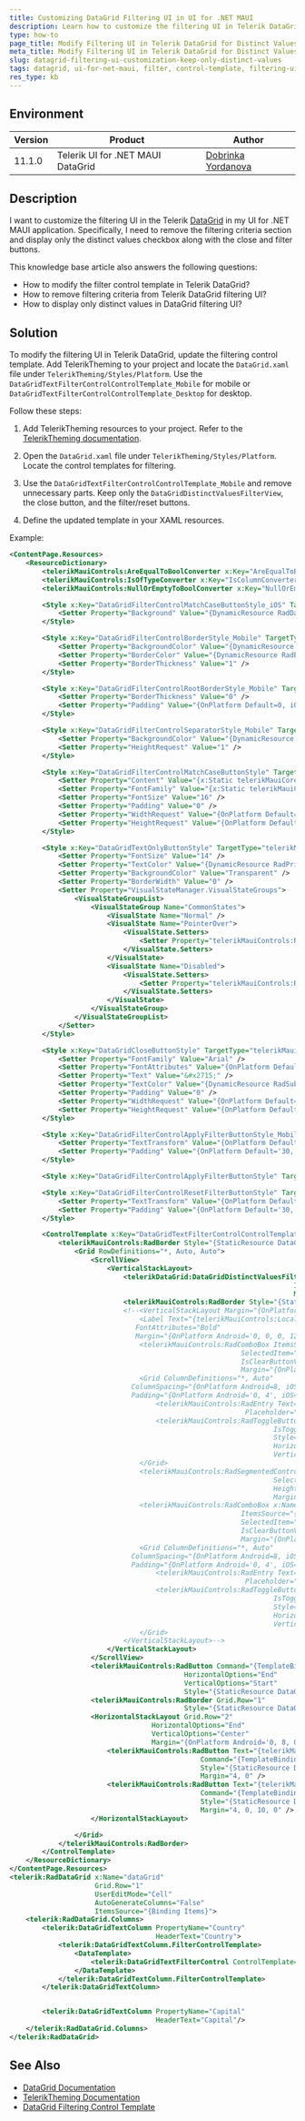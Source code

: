 ```yaml
---
title: Customizing DataGrid Filtering UI in UI for .NET MAUI
description: Learn how to customize the filtering UI in Telerik DataGrid to remove the filtering criteria and display distinct values checkbox only.
type: how-to
page_title: Modify Filtering UI in Telerik DataGrid for Distinct Values Only
meta_title: Modify Filtering UI in Telerik DataGrid for Distinct Values Only
slug: datagrid-filtering-ui-customization-keep-only-distinct-values
tags: datagrid, ui-for-net-maui, filter, control-template, filtering-ui
res_type: kb
---
```


## Environment

| Version | Product | Author | 
| --- | --- | ---- | 
| 11.1.0 | Telerik UI for .NET MAUI DataGrid | [Dobrinka Yordanova](https://www.telerik.com/blogs/author/dobrinka-yordanova) | 

## Description

I want to customize the filtering UI in the Telerik [DataGrid](https://www.telerik.com/maui-ui/datagrid) in my UI for .NET MAUI application. Specifically, I need to remove the filtering criteria section and display only the distinct values checkbox along with the close and filter buttons.

This knowledge base article also answers the following questions:
- How to modify the filter control template in Telerik DataGrid?
- How to remove filtering criteria from Telerik DataGrid filtering UI?
- How to display only distinct values in DataGrid filtering UI?

## Solution

To modify the filtering UI in Telerik DataGrid, update the filtering control template. Add TelerikTheming to your project and locate the `DataGrid.xaml` file under `TelerikTheming/Styles/Platform`. Use the `DataGridTextFilterControlControlTemplate_Mobile` for mobile or `DataGridTextFilterControlControlTemplate_Desktop` for desktop.

Follow these steps:

1. Add TelerikTheming resources to your project. Refer to the [TelerikTheming documentation](https://www.telerik.com/maui-ui/documentation/styling-and-themes/overview).

2. Open the `DataGrid.xaml` file under `TelerikTheming/Styles/Platform`. Locate the control templates for filtering.

3. Use the `DataGridTextFilterControlControlTemplate_Mobile` and remove unnecessary parts. Keep only the `DataGridDistinctValuesFilterView`, the close button, and the filter/reset buttons.

4. Define the updated template in your XAML resources.

Example:

```xml
<ContentPage.Resources>
	<ResourceDictionary>
		<telerikMauiControls:AreEqualToBoolConverter x:Key="AreEqualToBoolConverter" />
		<telerikMauiControls:IsOfTypeConverter x:Key="IsColumnConverter" Type="{x:Type telerikDataGrid:DataGridColumn}" />
		<telerikMauiControls:NullOrEmptyToBoolConverter x:Key="NullOrEmptyToBoolConverter" />

		<Style x:Key="DataGridFilterControlMatchCaseButtonStyle_iOS" TargetType="telerikMauiControls:RadToggleButton">
			<Setter Property="Background" Value="{DynamicResource RadDataGridFilterControlMatchCaseButtonBackgroundColor}" />
		</Style>

		<Style x:Key="DataGridFilterControlBorderStyle_Mobile" TargetType="telerikMauiControls:RadBorder">
			<Setter Property="BackgroundColor" Value="{DynamicResource RadDataGridFilterControlBackgroundColor}" />
			<Setter Property="BorderColor" Value="{DynamicResource RadBorderAltColor}" />
			<Setter Property="BorderThickness" Value="1" />
		</Style>

		<Style x:Key="DataGridFilterControlRootBorderStyle_Mobile" TargetType="telerikMauiControls:RadBorder" BasedOn="{StaticResource DataGridFilterControlBorderStyle_Mobile}">
			<Setter Property="BorderThickness" Value="0" />
			<Setter Property="Padding" Value="{OnPlatform Default=0, iOS='0, 8'}" />
		</Style>

		<Style x:Key="DataGridFilterControlSeparatorStyle_Mobile" TargetType="telerikMauiControls:RadBorder">
			<Setter Property="BackgroundColor" Value="{DynamicResource RadBorderAltColor}" />
			<Setter Property="HeightRequest" Value="1" />
		</Style>

		<Style x:Key="DataGridFilterControlMatchCaseButtonStyle" TargetType="telerikMauiControls:RadToggleButton">
			<Setter Property="Content" Value="{x:Static telerikMauiCore:TelerikFont.IconMatchCase}" />
			<Setter Property="FontFamily" Value="{x:Static telerikMauiCore:TelerikFont.Name}" />
			<Setter Property="FontSize" Value="16" />
			<Setter Property="Padding" Value="0" />
			<Setter Property="WidthRequest" Value="{OnPlatform Default=44, iOS=36, MacCatalyst=30, WinUI=32}" />
			<Setter Property="HeightRequest" Value="{OnPlatform Default=44, iOS=36, MacCatalyst=30, WinUI=32}" />
		</Style>

		<Style x:Key="DataGridTextOnlyButtonStyle" TargetType="telerikMauiControls:RadButton">
			<Setter Property="FontSize" Value="14" />
			<Setter Property="TextColor" Value="{DynamicResource RadPrimaryColor}" />
			<Setter Property="BackgroundColor" Value="Transparent" />
			<Setter Property="BorderWidth" Value="0" />
			<Setter Property="VisualStateManager.VisualStateGroups">
				<VisualStateGroupList>
					<VisualStateGroup Name="CommonStates">
						<VisualState Name="Normal" />
						<VisualState Name="PointerOver">
							<VisualState.Setters>
								<Setter Property="telerikMauiControls:RadButton.BackgroundColor" Value="{DynamicResource RadDataGridCloseButtonPointerOverBackgroundColor}" />
							</VisualState.Setters>
						</VisualState>
						<VisualState Name="Disabled">
							<VisualState.Setters>
								<Setter Property="telerikMauiControls:RadButton.TextColor" Value="{DynamicResource LabelDisabledTextColor}" />
							</VisualState.Setters>
						</VisualState>
					</VisualStateGroup>
				</VisualStateGroupList>
			</Setter>
		</Style>

		<Style x:Key="DataGridCloseButtonStyle" TargetType="telerikMauiControls:RadButton" BasedOn="{StaticResource DataGridTextOnlyButtonStyle}">
			<Setter Property="FontFamily" Value="Arial" />
			<Setter Property="FontAttributes" Value="{OnPlatform Default=None, Android=Bold, iOS=Bold}" />
			<Setter Property="Text" Value="&#x2715;" />
			<Setter Property="TextColor" Value="{DynamicResource RadSubtleColor}" />
			<Setter Property="Padding" Value="0" />
			<Setter Property="WidthRequest" Value="{OnPlatform Default=40, MacCatalyst=20, WinUI=22}" />
			<Setter Property="HeightRequest" Value="{OnPlatform Default=40, MacCatalyst=20, WinUI=22}" />
		</Style>

		<Style x:Key="DataGridFilterControlApplyFilterButtonStyle_Mobile" TargetType="telerikMauiControls:RadButton" BasedOn="{StaticResource DataGridTextOnlyButtonStyle}">
			<Setter Property="TextTransform" Value="{OnPlatform Default=None, Android=Uppercase}" />
			<Setter Property="Padding" Value="{OnPlatform Default='30, 8', iOS='24, 12'}" />
		</Style>

		<Style x:Key="DataGridFilterControlApplyFilterButtonStyle" TargetType="telerikMauiControls:RadButton" BasedOn="{StaticResource DataGridFilterControlApplyFilterButtonStyle_Mobile}" />

		<Style x:Key="DataGridFilterControlResetFilterButtonStyle" TargetType="telerikMauiControls:RadButton" BasedOn="{StaticResource DataGridTextOnlyButtonStyle}">
			<Setter Property="TextTransform" Value="{OnPlatform Default=None, Android=Uppercase}" />
			<Setter Property="Padding" Value="{OnPlatform Default='30, 8', iOS='24, 12'}" />
		</Style>

		<ControlTemplate x:Key="DataGridTextFilterControlControlTemplate_Mobile">
			<telerikMauiControls:RadBorder Style="{StaticResource DataGridFilterControlRootBorderStyle_Mobile}">
				<Grid RowDefinitions="*, Auto, Auto">
					<ScrollView>
						<VerticalStackLayout>
							<telerikDataGrid:DataGridDistinctValuesFilterView DistinctValues="{TemplateBinding DistinctValues}"
                                                                      IsVisible="{TemplateBinding DistinctValues, Converter={StaticResource NullOrEmptyToBoolConverter}}"
                                                                      Margin="{OnPlatform Android='16, 12', iOS=16}" />
							<telerikMauiControls:RadBorder Style="{StaticResource DataGridFilterControlSeparatorStyle_Mobile}" />
							<!--<VerticalStackLayout Margin="{OnPlatform Android=16, iOS='16, 24'}">
								<Label Text="{telerikMauiControls:Localize DataGrid_Filter_ShowRowsWithValueThat}"
                               FontAttributes="Bold"
                               Margin="{OnPlatform Android='0, 0, 0, 12', iOS='0, 0, 0, 8'}" />
								<telerikMauiControls:RadComboBox ItemsSource="{TemplateBinding DescriptorOperators}"
                                                         SelectedItem="{TemplateBinding FirstDescriptorOperator, Mode=TwoWay}"
                                                         IsClearButtonVisible="False"
                                                         Margin="{OnPlatform Android='0, 4', iOS='0, 8'}" />
								<Grid ColumnDefinitions="*, Auto"
                              ColumnSpacing="{OnPlatform Android=8, iOS=10}"
                              Padding="{OnPlatform Android='0, 4', iOS='0, 8'}">
									<telerikMauiControls:RadEntry Text="{TemplateBinding FirstDescriptorValue, Mode=TwoWay}"
                                                          Placeholder="{telerikMauiControls:Localize DataGrid_FilterWatermarkText}" />
									<telerikMauiControls:RadToggleButton Grid.Column="1"
                                                                 IsToggled="{TemplateBinding IsFirstDescriptorCaseSensitive}"
                                                                 Style="{StaticResource DataGridFilterControlMatchCaseButtonStyle}"
                                                                 HorizontalOptions="End"
                                                                 VerticalOptions="Center" />
								</Grid>
								<telerikMauiControls:RadSegmentedControl ItemsSource="{TemplateBinding LogicalOperators}"
                                                                 SelectedIndex="{TemplateBinding LogicalOperatorIndex, Mode=TwoWay}"
                                                                 HeightRequest="{OnPlatform Android={Binding Height, Source={Reference picker}}}"
                                                                 Margin="{OnPlatform Android='0, 12'}" />
								<telerikMauiControls:RadComboBox x:Name="picker"
                                                         ItemsSource="{TemplateBinding DescriptorOperators}"
                                                         SelectedItem="{TemplateBinding SecondDescriptorOperator, Mode=TwoWay}"
                                                         IsClearButtonVisible="False"
                                                         Margin="{OnPlatform iOS='0, 8'}" />
								<Grid ColumnDefinitions="*, Auto"
                              ColumnSpacing="{OnPlatform Android=8, iOS=10}"
                              Padding="{OnPlatform Android='0, 4', iOS='0, 8'}">
									<telerikMauiControls:RadEntry Text="{TemplateBinding SecondDescriptorValue, Mode=TwoWay}"
                                                          Placeholder="{telerikMauiControls:Localize DataGrid_FilterWatermarkText}" />
									<telerikMauiControls:RadToggleButton Grid.Column="1"
                                                                 IsToggled="{TemplateBinding IsSecondDescriptorCaseSensitive}"
                                                                 Style="{StaticResource DataGridFilterControlMatchCaseButtonStyle}"
                                                                 HorizontalOptions="End"
                                                                 VerticalOptions="Center" />
								</Grid>
							</VerticalStackLayout>-->
						</VerticalStackLayout>
					</ScrollView>
					<telerikMauiControls:RadButton Command="{TemplateBinding CloseCommand}"
                                           HorizontalOptions="End"
                                           VerticalOptions="Start"
                                           Style="{StaticResource DataGridCloseButtonStyle}" />
					<telerikMauiControls:RadBorder Grid.Row="1"
                                           Style="{StaticResource DataGridFilterControlSeparatorStyle_Mobile}" />
					<HorizontalStackLayout Grid.Row="2"
                                   HorizontalOptions="End"
                                   VerticalOptions="Center"
                                   Margin="{OnPlatform Android='0, 8, 0, 0', iOS='0, 10, 0, 0'}">
						<telerikMauiControls:RadButton Text="{telerikMauiControls:Localize DataGrid_Filter_ResetFilter}"
                                               Command="{TemplateBinding ResetFilterCommand}"
                                               Style="{StaticResource DataGridFilterControlResetFilterButtonStyle}"
                                               Margin="4, 0" />
						<telerikMauiControls:RadButton Text="{telerikMauiControls:Localize DataGrid_Filter_ApplyFilter}"
                                               Command="{TemplateBinding ApplyFilterCommand}"
                                               Style="{StaticResource DataGridFilterControlApplyFilterButtonStyle}"
                                               Margin="4, 0, 10, 0" />
					</HorizontalStackLayout>

				</Grid>
			</telerikMauiControls:RadBorder>
		</ControlTemplate>
	</ResourceDictionary>
</ContentPage.Resources>
<telerik:RadDataGrid x:Name="dataGrid"
                     Grid.Row="1"
                     UserEditMode="Cell"
                     AutoGenerateColumns="False"
                     ItemsSource="{Binding Items}">
	<telerik:RadDataGrid.Columns>
		<telerik:DataGridTextColumn PropertyName="Country"
									HeaderText="Country">
			<telerik:DataGridTextColumn.FilterControlTemplate>
				<DataTemplate>
					<telerik:DataGridTextFilterControl ControlTemplate="{StaticResource DataGridTextFilterControlControlTemplate_Mobile}" />
				</DataTemplate>
			</telerik:DataGridTextColumn.FilterControlTemplate>
		</telerik:DataGridTextColumn>


		<telerik:DataGridTextColumn PropertyName="Capital"
									HeaderText="Capital"/>
	</telerik:RadDataGrid.Columns>
</telerik:RadDataGrid>
```

## See Also

- [DataGrid Documentation](https://www.telerik.com/maui-ui/documentation/controls/datagrid/overview)
- [TelerikTheming Documentation](https://www.telerik.com/maui-ui/documentation/styling-and-themes/overview)
- [DataGrid Filtering Control Template](https://www.telerik.com/maui-ui/documentation/controls/datagrid/filtering/filter-control-template)

